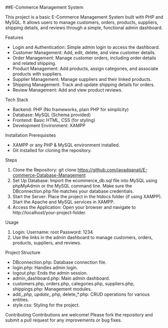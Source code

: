 ##E-Commerce Management System

This project is a basic E-Commerce Management System built with PHP and MySQL. It allows users to manage customers, orders, products, suppliers, shipping details, and reviews through a simple, functional admin dashboard.

Features
  - Login and Authentication: Simple admin login to access the dashboard.
  - Customer Management: Add, edit, delete, and view customer details.
  - Order Management: Manage customer orders, including order details and related shipping.
  - Product Management: Add products, assign categories, and associate products with suppliers.
  - Supplier Management: Manage suppliers and their linked products.
  - Shipping Management: Track and update shipping details for orders.
  - Review Management: Add and view product reviews.
  
Tech Stack
  - Backend: PHP (No frameworks, plain PHP for simplicity)
  - Database: MySQL (Schema provided)
  - Frontend: Basic HTML, CSS (for styling)
  - Development Environment: XAMPP
  
Installation
Prerequisites
  - XAMPP or any PHP & MySQL environment installed.
  - Git installed for cloning the repository.
  
Steps
  1. Clone the Repository:
    git clone https://github.com/javadqanati/E-commerce-Database-Management
  2. Set Up Database:
    Import the ecommerce_db.sql file into MySQL using phpMyAdmin or the MySQL command line.
    Make sure the DBconnection.php file matches your database credentials.
  3. Start the Server:
   Place the project in the htdocs folder (if using XAMPP).
   Start the Apache and MySQL services in XAMPP.
  4. Access the Application:
    Open your browser and navigate to http://localhost/your-project-folder.

Usage
1. Login:
  Username: root
  Password: 1234
2. Use the links in the admin dashboard to manage customers, orders, products, suppliers, and reviews.

Project Structure
  - DBconnection.php: Database connection file.
  - login.php: Handles admin login.
  - logout.php: Ends the admin session.
  - admin_dashboard.php: Main admin dashboard.
  - customers.php, orders.php, categories.php, suppliers.php, shippings.php: Management modules.
  - add_*.php, update_*.php, delete_*.php: CRUD operations for various entities.
  - style.css: Styling for the project.

Contributing
Contributions are welcome! Please fork the repository and submit a pull request for any improvements or bug fixes.







